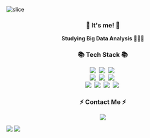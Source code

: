 <!-- ![header](https://capsule-render.vercel.app/api?type=slice&color=gradient&height=160&section=header&text=Hi!%20I'm%20Hyein!&fontAlign=50&fontAlignY=70&fontSize=90&fontColor=000000)
 -->
![slice](https://capsule-render.vercel.app/api?type=slice&color=gradient&height=200&text=Hi!%20I%20am%20Taewon&fontAlign=70&rotate=13&fontAlignY=25&d)


<h3 align="center">👋 It's me! 👋</h3>
<p align="center">
  <b>Studying Big Data Analysis</b> 🧑🏻‍💻
</p>

<h3 align="center">📚 Tech Stack 📚</h3>
<p align="center">
  <img src="https://img.shields.io/badge/Python-3766AB?style=flat-square&logo=Python&logoColor=white"/></a>&nbsp
  <img src="https://img.shields.io/badge/MySQL-%2300f.svg?style=round-square&logo=mysql&logoColor=white"/></a>&nbsp
  <img src="https://img.shields.io/badge/Visual Studio Code-007ACC.svg?style=round-square&logo=Visual Studio Code&logoColor=white"/></a>&nbsp <br>
  <img src="https://img.shields.io/badge/R-blue?logo=R"/></a>&nbsp
  <img src="https://img.shields.io/badge/RStudio-blue?logo=RStudio"/></a>&nbsp
  <img src="https://img.shields.io/badge/HTML-E34F26?style=round-square&logo=HTML&logoColor=black"/></a>&nbsp <br>
  <img src="https://img.shields.io/badge/Git-F05032?style=round-square&logo=Git&logoColor=black"/></a>&nbsp
  <img src="https://img.shields.io/badge/GitHub-181717?style=round-square&logo=GitHub&logoColor=black"/></a>&nbsp
  <img src="https://img.shields.io/badge/Slack-4A154B.svg?style=round-square&logo=Slack&logoColor=white"/></a>&nbsp
  <img src="https://img.shields.io/badge/Notion-000000?style=round-square&logo=Notion&logoColor=white"></a>&nbsp
</p>

<h3 align="center">⚡️ Contact Me ⚡️</h3>
<p align="center">
  <a href="mailto:taewon971127@gmail.com"><img src="https://img.shields.io/badge/Gmail-d14836?style=flat-square&logo=Gmail&logoColor=white&link=kimhyein7110@gmail.com"/></a>
</p>

<div align=left>
  <img src="https://github-readme-stats.vercel.app/api/top-langs/?username=iamtaewon&layout=compact">
  <img src="https://github-readme-stats.vercel.app/api?username=iamtaewon&show_icons=true">
</div>
